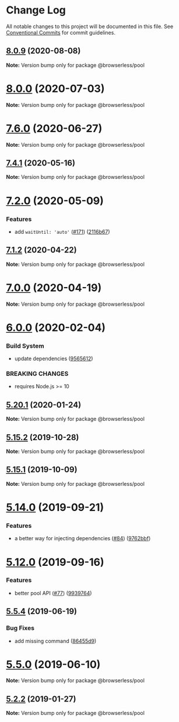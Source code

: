 # Change Log

All notable changes to this project will be documented in this file.
See [Conventional Commits](https://conventionalcommits.org) for commit guidelines.

## [8.0.9](https://github.com/kikobeats/browserless/tree/master/packages/pool/compare/v8.0.8...v8.0.9) (2020-08-08)

**Note:** Version bump only for package @browserless/pool





# [8.0.0](https://github.com/kikobeats/browserless/tree/master/packages/pool/compare/v7.6.4...v8.0.0) (2020-07-03)

**Note:** Version bump only for package @browserless/pool





# [7.6.0](https://github.com/kikobeats/browserless/tree/master/packages/pool/compare/v7.6.0-beta.3...v7.6.0) (2020-06-27)

**Note:** Version bump only for package @browserless/pool





## [7.4.1](https://github.com/kikobeats/browserless/tree/master/packages/pool/compare/v7.4.0...v7.4.1) (2020-05-16)

**Note:** Version bump only for package @browserless/pool





# [7.2.0](https://github.com/kikobeats/browserless/tree/master/packages/pool/compare/v7.1.7...v7.2.0) (2020-05-09)


### Features

* add `waitUntil: 'auto'` ([#171](https://github.com/kikobeats/browserless/tree/master/packages/pool/issues/171)) ([2116b67](https://github.com/kikobeats/browserless/tree/master/packages/pool/commit/2116b67ccddf210b76594fa71b053ee5c4b7e28c))





## [7.1.2](https://github.com/kikobeats/browserless/tree/master/packages/pool/compare/v7.1.1...v7.1.2) (2020-04-22)

**Note:** Version bump only for package @browserless/pool





# [7.0.0](https://github.com/kikobeats/browserless/tree/master/packages/pool/compare/v6.14.4...v7.0.0) (2020-04-19)

**Note:** Version bump only for package @browserless/pool





# [6.0.0](https://github.com/kikobeats/browserless/tree/master/packages/pool/compare/v5.22.1...v6.0.0) (2020-02-04)


### Build System

* update dependencies ([9565612](https://github.com/kikobeats/browserless/tree/master/packages/pool/commit/956561290aad05cca7b090b53a50f601bae20a67))


### BREAKING CHANGES

* requires Node.js >= 10





## [5.20.1](https://github.com/kikobeats/browserless/tree/master/packages/pool/compare/v5.20.0...v5.20.1) (2020-01-24)

**Note:** Version bump only for package @browserless/pool





## [5.15.2](https://github.com/kikobeats/browserless/tree/master/packages/pool/compare/v5.15.1...v5.15.2) (2019-10-28)

**Note:** Version bump only for package @browserless/pool





## [5.15.1](https://github.com/kikobeats/browserless/tree/master/packages/pool/compare/v5.15.0...v5.15.1) (2019-10-09)

**Note:** Version bump only for package @browserless/pool





# [5.14.0](https://github.com/kikobeats/browserless/tree/master/packages/pool/compare/v5.13.4...v5.14.0) (2019-09-21)


### Features

* a better way for injecting dependencies ([#84](https://github.com/kikobeats/browserless/tree/master/packages/pool/issues/84)) ([9762bbf](https://github.com/kikobeats/browserless/tree/master/packages/pool/commit/9762bbf))





# [5.12.0](https://github.com/kikobeats/browserless/tree/master/packages/pool/compare/v5.11.13...v5.12.0) (2019-09-16)


### Features

* better pool API ([#77](https://github.com/kikobeats/browserless/tree/master/packages/pool/issues/77)) ([9939764](https://github.com/kikobeats/browserless/tree/master/packages/pool/commit/9939764))





## [5.5.4](https://github.com/kikobeats/browserless/tree/master/packages/pool/compare/v5.5.3...v5.5.4) (2019-06-19)


### Bug Fixes

* add missing command ([86455d9](https://github.com/kikobeats/browserless/tree/master/packages/pool/commit/86455d9))





# [5.5.0](https://github.com/kikobeats/browserless/tree/master/packages/pool/compare/v5.4.1...v5.5.0) (2019-06-10)

**Note:** Version bump only for package @browserless/pool





## [5.2.2](https://github.com/kikobeats/browserless/tree/master/packages/pool/compare/v5.2.1...v5.2.2) (2019-01-27)

**Note:** Version bump only for package @browserless/pool
